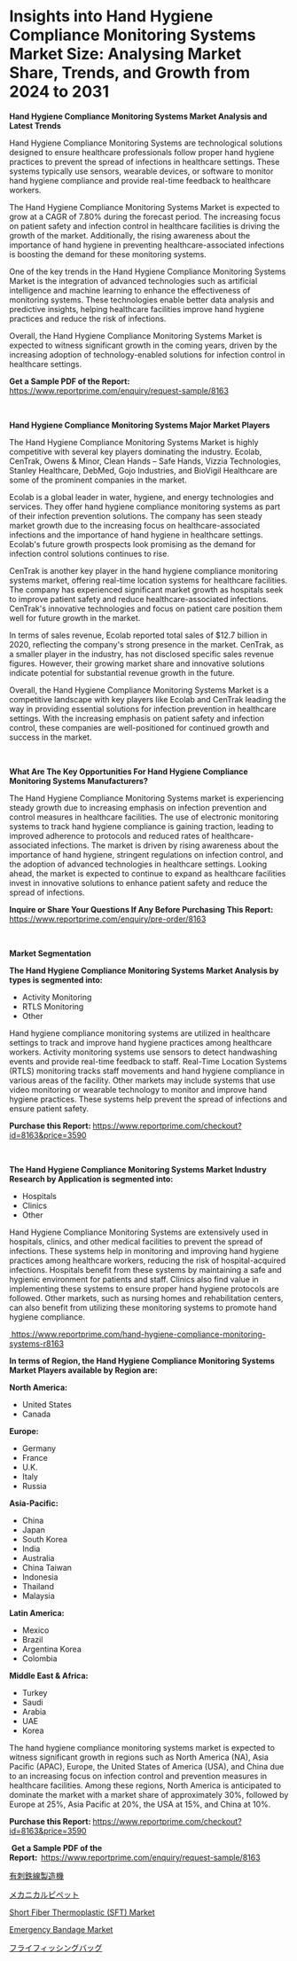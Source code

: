 <p><h1>Insights into Hand Hygiene Compliance Monitoring Systems Market Size: Analysing Market Share, Trends, and Growth from 2024 to 2031</h1></p><p><strong>Hand Hygiene Compliance Monitoring Systems Market Analysis and Latest Trends</strong></p>
<p><p>Hand Hygiene Compliance Monitoring Systems are technological solutions designed to ensure healthcare professionals follow proper hand hygiene practices to prevent the spread of infections in healthcare settings. These systems typically use sensors, wearable devices, or software to monitor hand hygiene compliance and provide real-time feedback to healthcare workers.</p><p>The Hand Hygiene Compliance Monitoring Systems Market is expected to grow at a CAGR of 7.80% during the forecast period. The increasing focus on patient safety and infection control in healthcare facilities is driving the growth of the market. Additionally, the rising awareness about the importance of hand hygiene in preventing healthcare-associated infections is boosting the demand for these monitoring systems.</p><p>One of the key trends in the Hand Hygiene Compliance Monitoring Systems Market is the integration of advanced technologies such as artificial intelligence and machine learning to enhance the effectiveness of monitoring systems. These technologies enable better data analysis and predictive insights, helping healthcare facilities improve hand hygiene practices and reduce the risk of infections.</p><p>Overall, the Hand Hygiene Compliance Monitoring Systems Market is expected to witness significant growth in the coming years, driven by the increasing adoption of technology-enabled solutions for infection control in healthcare settings.</p></p>
<p><strong>Get a Sample PDF of the Report:&nbsp;</strong> <a href="https://www.reportprime.com/enquiry/request-sample/8163">https://www.reportprime.com/enquiry/request-sample/8163</a></p>
<p>&nbsp;</p>
<p><strong>Hand Hygiene Compliance Monitoring Systems Major Market Players</strong></p>
<p><p>The Hand Hygiene Compliance Monitoring Systems Market is highly competitive with several key players dominating the industry. Ecolab, CenTrak, Owens & Minor, Clean Hands – Safe Hands, Vizzia Technologies, Stanley Healthcare, DebMed, Gojo Industries, and BioVigil Healthcare are some of the prominent companies in the market.</p><p>Ecolab is a global leader in water, hygiene, and energy technologies and services. They offer hand hygiene compliance monitoring systems as part of their infection prevention solutions. The company has seen steady market growth due to the increasing focus on healthcare-associated infections and the importance of hand hygiene in healthcare settings. Ecolab's future growth prospects look promising as the demand for infection control solutions continues to rise.</p><p>CenTrak is another key player in the hand hygiene compliance monitoring systems market, offering real-time location systems for healthcare facilities. The company has experienced significant market growth as hospitals seek to improve patient safety and reduce healthcare-associated infections. CenTrak's innovative technologies and focus on patient care position them well for future growth in the market.</p><p>In terms of sales revenue, Ecolab reported total sales of $12.7 billion in 2020, reflecting the company's strong presence in the market. CenTrak, as a smaller player in the industry, has not disclosed specific sales revenue figures. However, their growing market share and innovative solutions indicate potential for substantial revenue growth in the future.</p><p>Overall, the Hand Hygiene Compliance Monitoring Systems Market is a competitive landscape with key players like Ecolab and CenTrak leading the way in providing essential solutions for infection prevention in healthcare settings. With the increasing emphasis on patient safety and infection control, these companies are well-positioned for continued growth and success in the market.</p></p>
<p>&nbsp;</p>
<p><strong>What Are The Key Opportunities For Hand Hygiene Compliance Monitoring Systems Manufacturers?</strong></p>
<p><p>The Hand Hygiene Compliance Monitoring Systems market is experiencing steady growth due to increasing emphasis on infection prevention and control measures in healthcare facilities. The use of electronic monitoring systems to track hand hygiene compliance is gaining traction, leading to improved adherence to protocols and reduced rates of healthcare-associated infections. The market is driven by rising awareness about the importance of hand hygiene, stringent regulations on infection control, and the adoption of advanced technologies in healthcare settings. Looking ahead, the market is expected to continue to expand as healthcare facilities invest in innovative solutions to enhance patient safety and reduce the spread of infections.</p></p>
<p><strong>Inquire or Share Your Questions If Any Before Purchasing This Report:</strong> <a href="https://www.reportprime.com/enquiry/pre-order/8163">https://www.reportprime.com/enquiry/pre-order/8163</a></p>
<p>&nbsp;</p>
<p><strong>Market Segmentation</strong></p>
<p><strong>The Hand Hygiene Compliance Monitoring Systems Market Analysis by types is segmented into:</strong></p>
<p><ul><li>Activity Monitoring</li><li>RTLS Monitoring</li><li>Other</li></ul></p>
<p><p>Hand hygiene compliance monitoring systems are utilized in healthcare settings to track and improve hand hygiene practices among healthcare workers. Activity monitoring systems use sensors to detect handwashing events and provide real-time feedback to staff. Real-Time Location Systems (RTLS) monitoring tracks staff movements and hand hygiene compliance in various areas of the facility. Other markets may include systems that use video monitoring or wearable technology to monitor and improve hand hygiene practices. These systems help prevent the spread of infections and ensure patient safety.</p></p>
<p><strong>Purchase this Report:&nbsp;</strong><a href="https://www.reportprime.com/checkout?id=8163&price=3590">https://www.reportprime.com/checkout?id=8163&price=3590</a></p>
<p>&nbsp;</p>
<p><strong>The Hand Hygiene Compliance Monitoring Systems Market Industry Research by Application is segmented into:</strong></p>
<p><ul><li>Hospitals</li><li>Clinics</li><li>Other</li></ul></p>
<p><p>Hand Hygiene Compliance Monitoring Systems are extensively used in hospitals, clinics, and other medical facilities to prevent the spread of infections. These systems help in monitoring and improving hand hygiene practices among healthcare workers, reducing the risk of hospital-acquired infections. Hospitals benefit from these systems by maintaining a safe and hygienic environment for patients and staff. Clinics also find value in implementing these systems to ensure proper hand hygiene protocols are followed. Other markets, such as nursing homes and rehabilitation centers, can also benefit from utilizing these monitoring systems to promote hand hygiene compliance.</p></p>
<p><a href="https://www.reportprime.com/hand-hygiene-compliance-monitoring-systems-r8163">&nbsp;https://www.reportprime.com/hand-hygiene-compliance-monitoring-systems-r8163</a></p>
<p><strong>In terms of Region, the Hand Hygiene Compliance Monitoring Systems Market Players available by Region are:</strong></p>
<p>
    <p> <strong> North America: </strong>
        <ul>
            <li>United States</li>
            <li>Canada</li>
        </ul>
        </p> 
    <p> <strong> Europe: </strong>
        <ul>
            <li>Germany</li>
            <li>France</li>
            <li>U.K.</li>
            <li>Italy</li>
            <li>Russia</li>
        </ul>
        </p> 
    <p> <strong> Asia-Pacific: </strong>
        <ul>
            <li>China</li>
            <li>Japan</li>
            <li>South Korea</li>
            <li>India</li>
            <li>Australia</li>
            <li>China Taiwan</li>
            <li>Indonesia</li>
            <li>Thailand</li>
            <li>Malaysia</li>
        </ul>
        </p> 
    <p> <strong> Latin America: </strong>
        <ul>
            <li>Mexico</li>
            <li>Brazil</li>
            <li>Argentina Korea</li>
            <li>Colombia</li>
        </ul>
        </p> 
    <p> <strong> Middle East & Africa: </strong>
        <ul>
            <li>Turkey</li>
            <li>Saudi</li>
            <li>Arabia</li>
            <li>UAE</li>
            <li>Korea</li>
        </ul>
    </p>
    </p>
<p><p>The hand hygiene compliance monitoring systems market is expected to witness significant growth in regions such as North America (NA), Asia Pacific (APAC), Europe, the United States of America (USA), and China due to an increasing focus on infection control and prevention measures in healthcare facilities. Among these regions, North America is anticipated to dominate the market with a market share of approximately 30%, followed by Europe at 25%, Asia Pacific at 20%, the USA at 15%, and China at 10%.</p></p>
<p><strong>Purchase this Report: </strong><a href="https://www.reportprime.com/checkout?id=8163&price=3590">https://www.reportprime.com/checkout?id=8163&price=3590</a></p>
<p>&nbsp;<strong>Get a Sample PDF of the Report:&nbsp;&nbsp;</strong><a href="https://www.reportprime.com/enquiry/request-sample/8163">https://www.reportprime.com/enquiry/request-sample/8163</a></p>
<p><strong></strong></p>
<p><p><a href="https://medium.com/@rylanaufman56456/%E3%83%90%E3%83%BC%E3%83%99%E3%83%83%E3%83%89%E3%83%AF%E3%82%A4%E3%83%A4%E3%83%BC%E8%A3%BD%E9%80%A0%E6%A9%9F%E3%81%AE%E5%B8%82%E5%A0%B4%E3%82%B7%E3%82%A7%E3%82%A2%E3%81%AE%E9%80%B2%E5%8C%96%E3%81%A8%E5%B8%82%E5%A0%B4%E6%88%90%E9%95%B7%E3%83%88%E3%83%AC%E3%83%B3%E3%83%89-2024%E5%B9%B4-2031%E5%B9%B4-07d43e2f0c95">有刺鉄線製造機</a></p><p><a href="https://github.com/JacksonWiza1924/Market-Research-Report-List-1/blob/main/680332133954.md">メカニカルピペット</a></p><p><a href="https://www.linkedin.com/pulse/short-fiber-thermoplastic-sft-market-furnish-information-size-vpb0f?trackingId=ZKFgGOuIQJYnJzVmaciH5w%3D%3D">Short Fiber Thermoplastic (SFT) Market</a></p><p><a href="https://github.com/Sherrillcrooksxa8i18ucf2m/Market-Research-Report-List-2/blob/main/emergency-bandage-market.md">Emergency Bandage Market</a></p><p><a href="https://medium.com/@coraltrout1923/%E3%83%95%E3%83%A9%E3%82%A4%E3%83%95%E3%82%A3%E3%83%83%E3%82%B7%E3%83%B3%E3%82%B0%E3%83%90%E3%83%83%E3%82%B0%E5%B8%82%E5%A0%B4-%E5%B8%82%E5%A0%B4cagr-%E5%B8%82%E5%A0%B4%E3%83%88%E3%83%AC%E3%83%B3%E3%83%89-%E6%88%90%E9%95%B7%E6%88%A6%E7%95%A5%E3%81%AB%E9%96%A2%E3%81%99%E3%82%8B%E3%82%A4%E3%83%B3%E3%82%B5%E3%82%A4%E3%83%88-ffeb40b65845">フライフィッシングバッグ</a></p></p>